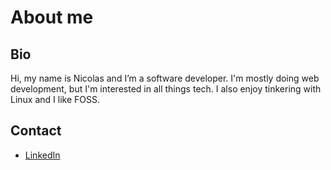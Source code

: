 # About me
## Bio
Hi, my name is Nicolas and I’m a software developer. I'm mostly doing web development, but I'm interested in all things tech. I also enjoy tinkering with Linux and I like FOSS.
## Contact
- [LinkedIn](https://www.linkedin.com/in/nicolasherschke/?locale=en_US)
